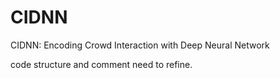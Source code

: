 # CIDNN
CIDNN: Encoding Crowd Interaction with Deep Neural Network 

code structure and comment need to refine. 